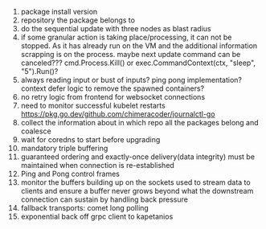 1. package install version
2. repository the package belongs to
3. do the sequential update with three nodes as blast radius
4. if some granular action is taking place/processing, it can not be stopped. As it has already run on the VM and the additional information scrapping is on the process. maybe next update command can be canceled??? cmd.Process.Kill() or exec.CommandContext(ctx, "sleep", "5").Run()?
5. always reading input or bust of inputs? ping pong implementation? context defer logic to remove the spawned containers?
6. no retry logic from frontend for websocket connections
7. need to monitor successful kubelet restarts https://pkg.go.dev/github.com/chimeracoder/journalctl-go
8. collect the information about in which repo all the packages belong and coalesce
9. wait for coredns to start before upgrading
10. mandatory triple buffering
11. guaranteed ordering and exactly-once delivery(data integrity) must be maintained when connection is re-established
12. Ping and Pong control frames
13. monitor the buffers building up on the sockets used to stream data to clients and ensure a buffer never grows beyond what the downstream connection can sustain by handling back pressure
14. fallback transports: comet long polling
15. exponential back off grpc client to kapetanios